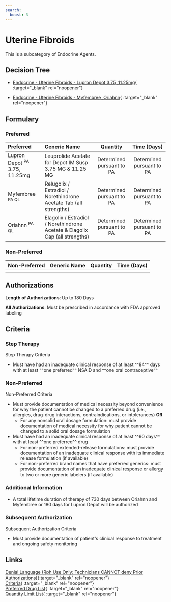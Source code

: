 ```yaml
---
search:
  boost: 3
---
```


# Uterine Fibroids

This is a subcategory of Endocrine Agents.

## Decision Tree

- [Endocrine - Uterine Fibroids - Lupron Depot 3.75, 11.25mg](https://forms.office.com/Pages/ResponsePage.aspx?id=nPhjxpvvj0G9PUHkbAzgaN9UYz8EqmlIs3_TYn4TbXBUM0NVV1pBNUJOTk5GWlVVMEtERkJHRENUOSQlQCN0PWcu){ :target="_blank" rel="noopener"}

- [Endocrine - Uterine Fibroids - Myfembree, Oriahnn](https://forms.office.com/Pages/ResponsePage.aspx?id=nPhjxpvvj0G9PUHkbAzgaN9UYz8EqmlIs3_TYn4TbXBUOUxBTElONUxXUVdWRzdLTzY0Qzg3SkEyUyQlQCN0PWcu){ :target="_blank" rel="noopener"}

## Formulary

### Preferred

| Preferred                                | Generic Name                                                                |         Quantity          |        Time (Days)        |
| :--------------------------------------- | :-------------------------------------------------------------------------- | :-----------------------: | :-----------------------: |
| Lupron Depot <sup>PA</sup> 3.75, 11.25mg | Leuprolide Acetate for Depot IM Susp 3.75 MG & 11.25 MG                     | Determined pursuant to PA | Determined pursuant to PA |
| Myfembree <sup>PA QL</sup>               | Relugolix / Estradiol / Norethindrone Acetate Tab (all strengths)           | Determined pursuant to PA | Determined pursuant to PA |
| Oriahnn <sup>PA QL</sup>                 | Elagolix / Estradiol / Norethindrone Acetate & Elagolix Cap (all strengths) | Determined pursuant to PA | Determined pursuant to PA |

### Non-Preferred

| Non-Preferred | Generic Name | Quantity | Time (Days) |
| :------------ | :----------- | :------: | :---------: |
|               |              |          |             |

## Authorizations

**Length of Authorizations**: Up to 180 Days

**All Authorizations**: Must be prescribed in accordance with FDA approved labeling

## Criteria

### Step Therapy 

Step Therapy Criteria

- Must have had an inadequate clinical response of at least ^^84^^ days with at least ^^one preferred^^ NSAID and ^^one oral contraceptive^^  

### Non-Preferred

Non-Preferred Criteria

- Must provide documentation of medical necessity beyond convenience for why the patient cannot be changed to a preferred drug (i.e., allergies, drug-drug interactions, contraindications, or intolerances) **OR**
    - For any nonsolid oral dosage formulation: must provide documentation of medical necessity for why patient cannot be changed to a solid oral dosage formulation
- Must have had an inadequate clinical response of at least ^^90 days^^ with at least ^^one preferred^^ drug
    - For non-preferred extended-release formulations: must provide documentation of an inadequate clinical response with its immediate release formulation (if available)
    - For non-preferred brand names that have preferred generics: must provide documentation of an inadequate clinical response or allergy to two or more generic labelers (if available)

### Additional Information

- A total lifetime duration of therapy of 730 days between Oriahnn and Myfembree or 180 days for Lupron Depot will be authorized

### Subsequent Authorization

Subsequent Authorization Criteria

- Must provide documentation of patient's clinical response to treatment and ongoing safety monitoring

## Links

[Denial Language (Rph Use Only: Technicians CANNOT deny Prior Authorizations)](https://mygainwell-my.sharepoint.com.mcas.ms/:w:/r/personal/rachel_carpenter_gainwelltechnologies_com/_layouts/15/Doc.aspx?sourcedoc=%7BCD777F63-7F18-4713-8D6A-B043BEE631F5%7D&file=Denial%20Language%20Updated%2009112023.docx&action=embedview&mobileredirect=true&wdStartOn=55&cid=f4472ece-6d4f-4694-b0c5-c150a2f53fea){:target="_blank" rel="noopener"} </br>
[Criteria](https://medicaid.ohio.gov/static/PHM/drug-coverage/20231001+UPDL+Criteria+_v2.FINAL.pdf#page=63){ :target="_blank" rel="noopener"} </br>
[Preferred Drug List](https://medicaid.ohio.gov/static/PHM/drug-coverage/20231001_UPDL_V2.FINAL.hyperlinks_added.pdf#page=23){ :target="_blank" rel="noopener"} </br>
[Quantity Limit List](https://spbm.medicaid.ohio.gov/SPDocumentLibrary/DocumentLibrary/UPDL/Quantity%20Limits.pdf){ :target="_blank" rel="noopener"}
